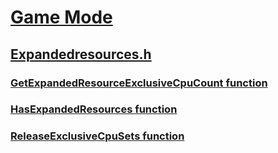 # [Game Mode](../_gamemode/index.md)
## [Expandedresources.h](index.md)
### [GetExpandedResourceExclusiveCpuCount function](../expandedresources/nf-expandedresources-getexpandedresourceexclusivecpucount.md)
### [HasExpandedResources function](../expandedresources/nf-expandedresources-hasexpandedresources.md)
### [ReleaseExclusiveCpuSets function](../expandedresources/nf-expandedresources-releaseexclusivecpusets.md)
